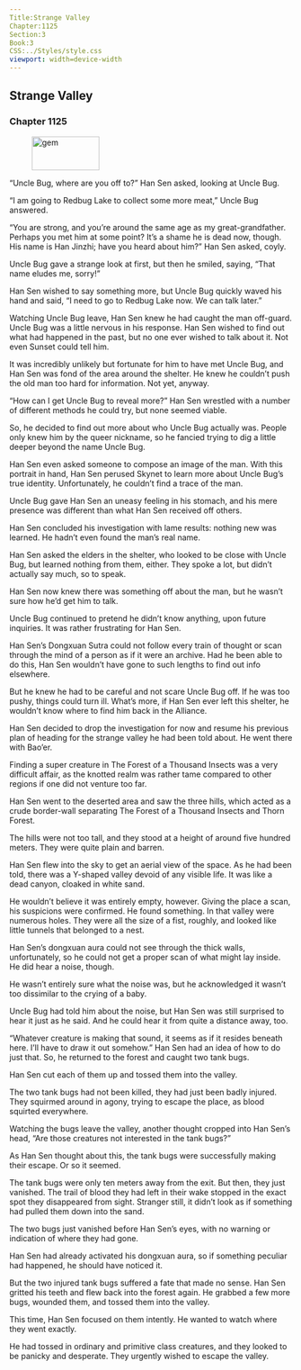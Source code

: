 ```yaml
---
Title:Strange Valley 
Chapter:1125 
Section:3 
Book:3 
CSS:../Styles/style.css 
viewport: width=device-width
---
```

  
## Strange Valley
### Chapter 1125
  
<figure>
	<img src="../Images/gem.gif" alt="gem" id="gem" width="120" height="60" />
</figure>
  

  
“Uncle Bug, where are you off to?” Han Sen asked, looking at Uncle Bug.

“I am going to Redbug Lake to collect some more meat,” Uncle Bug answered.

“You are strong, and you’re around the same age as my great-grandfather. Perhaps you met him at some point? It’s a shame he is dead now, though. His name is Han Jinzhi; have you heard about him?” Han Sen asked, coyly.

Uncle Bug gave a strange look at first, but then he smiled, saying, “That name eludes me, sorry!”

Han Sen wished to say something more, but Uncle Bug quickly waved his hand and said, “I need to go to Redbug Lake now. We can talk later.”

Watching Uncle Bug leave, Han Sen knew he had caught the man off-guard. Uncle Bug was a little nervous in his response. Han Sen wished to find out what had happened in the past, but no one ever wished to talk about it. Not even Sunset could tell him.

It was incredibly unlikely but fortunate for him to have met Uncle Bug, and Han Sen was fond of the area around the shelter. He knew he couldn’t push the old man too hard for information. Not yet, anyway.

“How can I get Uncle Bug to reveal more?” Han Sen wrestled with a number of different methods he could try, but none seemed viable.

So, he decided to find out more about who Uncle Bug actually was. People only knew him by the queer nickname, so he fancied trying to dig a little deeper beyond the name Uncle Bug.

Han Sen even asked someone to compose an image of the man. With this portrait in hand, Han Sen perused Skynet to learn more about Uncle Bug’s true identity. Unfortunately, he couldn’t find a trace of the man.

Uncle Bug gave Han Sen an uneasy feeling in his stomach, and his mere presence was different than what Han Sen received off others.

Han Sen concluded his investigation with lame results: nothing new was learned. He hadn’t even found the man’s real name.

Han Sen asked the elders in the shelter, who looked to be close with Uncle Bug, but learned nothing from them, either. They spoke a lot, but didn’t actually say much, so to speak.

Han Sen now knew there was something off about the man, but he wasn’t sure how he’d get him to talk.

Uncle Bug continued to pretend he didn’t know anything, upon future inquiries. It was rather frustrating for Han Sen.

Han Sen’s Dongxuan Sutra could not follow every train of thought or scan through the mind of a person as if it were an archive. Had he been able to do this, Han Sen wouldn’t have gone to such lengths to find out info elsewhere.

But he knew he had to be careful and not scare Uncle Bug off. If he was too pushy, things could turn ill. What’s more, if Han Sen ever left this shelter, he wouldn’t know where to find him back in the Alliance.

Han Sen decided to drop the investigation for now and resume his previous plan of heading for the strange valley he had been told about. He went there with Bao’er.

Finding a super creature in The Forest of a Thousand Insects was a very difficult affair, as the knotted realm was rather tame compared to other regions if one did not venture too far.

Han Sen went to the deserted area and saw the three hills, which acted as a crude border-wall separating The Forest of a Thousand Insects and Thorn Forest.

The hills were not too tall, and they stood at a height of around five hundred meters. They were quite plain and barren.

Han Sen flew into the sky to get an aerial view of the space. As he had been told, there was a Y-shaped valley devoid of any visible life. It was like a dead canyon, cloaked in white sand.

He wouldn’t believe it was entirely empty, however. Giving the place a scan, his suspicions were confirmed. He found something. In that valley were numerous holes. They were all the size of a fist, roughly, and looked like little tunnels that belonged to a nest.

Han Sen’s dongxuan aura could not see through the thick walls, unfortunately, so he could not get a proper scan of what might lay inside. He did hear a noise, though.

He wasn’t entirely sure what the noise was, but he acknowledged it wasn’t too dissimilar to the crying of a baby.

Uncle Bug had told him about the noise, but Han Sen was still surprised to hear it just as he said. And he could hear it from quite a distance away, too.

“Whatever creature is making that sound, it seems as if it resides beneath here. I’ll have to draw it out somehow.” Han Sen had an idea of how to do just that. So, he returned to the forest and caught two tank bugs.

Han Sen cut each of them up and tossed them into the valley.

The two tank bugs had not been killed, they had just been badly injured. They squirmed around in agony, trying to escape the place, as blood squirted everywhere.

Watching the bugs leave the valley, another thought cropped into Han Sen’s head, “Are those creatures not interested in the tank bugs?”

As Han Sen thought about this, the tank bugs were successfully making their escape. Or so it seemed.

The tank bugs were only ten meters away from the exit. But then, they just vanished. The trail of blood they had left in their wake stopped in the exact spot they disappeared from sight. Stranger still, it didn’t look as if something had pulled them down into the sand.

The two bugs just vanished before Han Sen’s eyes, with no warning or indication of where they had gone.

Han Sen had already activated his dongxuan aura, so if something peculiar had happened, he should have noticed it.

But the two injured tank bugs suffered a fate that made no sense. Han Sen gritted his teeth and flew back into the forest again. He grabbed a few more bugs, wounded them, and tossed them into the valley.

This time, Han Sen focused on them intently. He wanted to watch where they went exactly.

He had tossed in ordinary and primitive class creatures, and they looked to be panicky and desperate. They urgently wished to escape the valley.